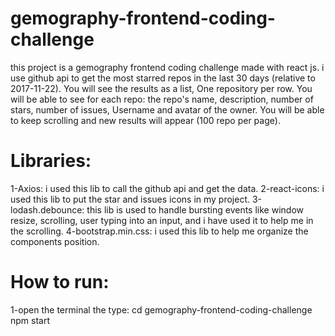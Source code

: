 # gemography-frontend-coding-challenge
 this project is a gemography frontend coding challenge made with react js.
 i use github api to get the most starred repos in the last 30 days (relative to 2017-11-22). You will see the results as a list, One repository per row.
 You will be able to see for each repo: the repo's name, description, number of stars, number of issues, Username and avatar of the owner.
 You will  be able to keep scrolling and new results will appear (100 repo per page).

# Libraries:
 1-Axios: i used this lib to call the github api and get the data.
 2-react-icons: i used this lib to put the star and issues icons in my project.
 3-lodash.debounce: this lib is used to handle bursting events like window resize, scrolling, user typing into an input, and i have used it to help me in the scrolling.
 4-bootstrap.min.css: i used this lib to help me organize the components position.
 
# How to run:
 1-open the terminal the type: cd gemography-frontend-coding-challenge
                               npm start
